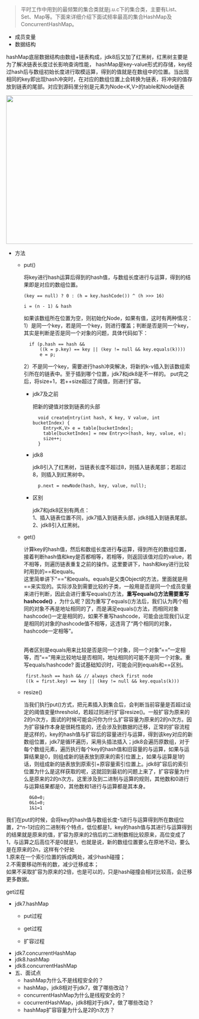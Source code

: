   > 平时工作中用到的最频繁的集合类就是j.u.c下的集合类，主要有List、Set、Map等。下面来详细介绍下面试频率最高的集合HashMap及ConcurrentHashMap。
- 成员变量
- 数据结构

hashMap底层数据结构由数组+链表构成，jdk8后又加了红黑树，红黑树主要是为了解决链表长度过长影响查询性能，
hashMap是key-value形式的存储，key经过hash后与数组初始长度进行取模运算，得到的值就是在数组中的位置。当出现相同的key即出现hash冲突时，在对应的数组位置上会转换为链表，将冲突的值存放到链表的尾部。对应到源码里分别是元素为Node<K,V>的table和Node链表

<img width="700" height="400" src="https://user-images.githubusercontent.com/16397120/118498284-730a6c00-b758-11eb-96bc-45b4621285c2.png"/>

- 方法
  - put()
  
     将key进行hash运算后得到的hash值，与数组长度进行与运算，得到的结果即是对应的数组位置。
      ```
      (key == null) ? 0 : (h = key.hashCode()) ^ (h >>> 16)
      ```
      ```
      i = (n - 1) & hash
      ```
      如果该数组所在位置为空，则初始化Node，如果有值，这时有两种情况：<br>
      1）是同一个key，若是同一个key，则进行覆盖；判断是否是同一个key，其实是判断是否是同一个对象的问题，具体代码如下：
      ```
        if (p.hash == hash &&
            ((k = p.key) == key || (key != null && key.equals(k))))
            e = p;
      ```
      2）不是同一个key，需要进行hash冲突解决，将新的k-v插入到该数组索引所在的链表中。至于插到哪个位置，jdk7和jdk8是不一样的。
      put完之后，将size+1，若++size超过了阈值，则进行扩容。 
  
    - jdk7及之前
      
      把新的键值对放到链表的头部
      ```
        void createEntry(int hash, K key, V value, int bucketIndex) {
          Entry<K,V> e = table[bucketIndex];
          table[bucketIndex] = new Entry<>(hash, key, value, e);
          size++;
        }
      ```
    
    - jdk8
      
      jdk8引入了红黑树，当链表长度不超过8，则插入链表尾部；若超过8，则插入到红黑树中。
      ```
        p.next = newNode(hash, key, value, null);
      ```
    - 区别

      jdk7和jdk8区别有两点：<br>
      1、插入链表位置不同，jdk7插入到链表头部，jdk8插入到链表尾部。<br>
      2、jdk8引入红黑树。
      
  
  - get()


    计算key的hash值，然后和数组长度进行**与**运算，得到所在的数组位置，接着判断hash值和key是否都相等，若相等，则返回该值对应的value，若不相等，则遍历链表重复之前的操作。这里要讲下，hash和key进行比较时用到的==和equals。<br>
    这里简单讲下"=="和equals。equals是父类Object的方法，里面就是用==来实现的。实际涉及到需要比较的子类，一般用是否是同一个成员变量来进行判断，因此会进行重写equals()方法，**重写equals()方法需要重写hashcode()** ，为什么呢？因为重写了equals()方法后，我们认为两个相同的对象不再是地址相同的了，而是满足equals()方法，而相同对象hashcode()一定是相同的，如果不重写hashcode，可能会出现我们认定是相同的对象的hashcode值不相等，这违背了“两个相同的对象，hashcode一定相等”。

    <br>两者区别是equals用来比较是否是同一个对象，同一个对象”==“一定相等，而”==”用来比较地址是否相同，地址相同的可能不是同一个对象。重写equals/hashcode? 面试基础知识时，可能会问到equals和==区别。
  
  ```
      first.hash == hash && // always check first node
      ((k = first.key) == key || (key != null && key.equals(k)))
  ```
  
  - resize()
    
    当我们执行put()方式，把元素插入到集合后，会判断当前容量是否超过设定的阈值变量threshold，若超过则进行扩容resize()。一般扩容为原来的2的n次方，面试的时候可能会问你为什么扩容容量为原来的2的n次方。因为扩容操作本身是很耗性能的，还会涉及到数据的迁移，正常的扩容流程是这样的，key的hash值与扩容后的容量进行与运算，得到该key对应的新数组位置，jdk7是循环遍历，采用头插法插入；jdk8会遍历原数组，对于每个数组元素，遍历执行每个key的hash值和旧容量的与运算，如果与运算结果是0，则组成新的链表放到原来的索引位置上，如果与运算是1的话，则组成新的链表放到原索引+原容量索引位置上。jdk8扩容后的索引位置为什么是这样获取的呢，这就回到最初的问题上来了，扩容容量为什么是原来的2的n次方。这里涉及到二进制与运算的规则，其他数和0进行与运算结果都是0，其他数和1进行与运算都是其本身。
    ```
      0&0=0;
      0&1=0;
      1&1=1
    ```
 我们在put的时候，会将key的hash值与数组长度-1进行与运算得到所在数组位置，2^n-1对应的二进制有个特点，低位都是1，key的hash值与其进行与运算得到的结果就是原来的值，扩容为原来的2倍后的二进制数相比较原来，高位变成了1，与运算之后高位不是0就是1，也就是说，新的数组位置要么在原地不动，要么是在原来的2n，这样有个好处<br>
    1.原来在一个索引位置的拆成两处，减少hash碰撞；<br>
    2.不需要移动所有的数，减少迁移成本；<br>
如果不采取扩容为原来的2倍，也是可以的，只是hash碰撞会相对比较高，会迁移更多数据。


    
    
    
    
    
    
  
    

    
    

get过程
- jdk7.hashMap
  - put过程
  
 
  - get过程
  - 扩容过程
- jdk7.concurrentHashMap
- jdk8.hashMap
- jdk8.concurrentHashMap
- 五、面试点
  - hashMap为什么不是线程安全的？
  - hashMap，jdk8相对于jdk7，做了哪些改动？
  - concurrentHashMap为什么是线程安全的？
  - cocurrentHashMap，jdk8相对于jdk7，做了哪些改动？
  - hashMap扩容容量为什么是2的n次方？
  
